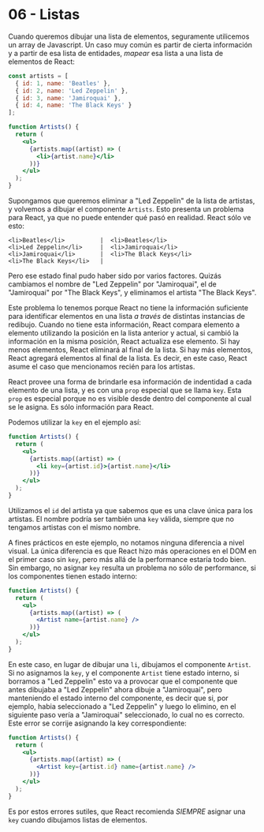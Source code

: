 # 06 - Listas

Cuando queremos dibujar una lista de elementos, seguramente utilicemos un array de Javascript. Un caso muy común es partir de cierta información y a partir de esa lista de entidades, _mapear_ esa lista a una lista de elementos de React:

```jsx
const artists = [
  { id: 1, name: 'Beatles' },
  { id: 2, name: 'Led Zeppelin' },
  { id: 3, name: 'Jamiroquai' },
  { id: 4, name: 'The Black Keys' }
];

function Artists() {
  return (
    <ul>
      {artists.map((artist) => (
        <li>{artist.name}</li>
      ))}
    </ul>
  );
}
```

Supongamos que queremos eliminar a "Led Zeppelin" de la lista de artistas, y volvemos a dibujar el componente `Artists`. Esto presenta un problema para React, ya que no puede entender qué pasó en realidad. React sólo ve esto:

```
<li>Beatles</li>          |  <li>Beatles</li>
<li>Led Zeppelin</li>     |  <li>Jamiroquai</li>
<li>Jamiroquai</li>       |  <li>The Black Keys</li>
<li>The Black Keys</li>   |
```

Pero ese estado final pudo haber sido por varios factores. Quizás cambiamos el nombre de "Led Zeppelin" por "Jamiroquai", el de "Jamiroquai" por "The Black Keys", y eliminamos el artista "The Black Keys".

Este problema lo tenemos porque React no tiene la información suficiente para identificar elementos en una lista _a través_ de distintas instancias de redibujo. Cuando no tiene esta información, React compara elemento a elemento utilizando la posición en la lista anterior y actual, si cambió la información en la misma posición, React actualiza ese elemento. Si hay menos elementos, React eliminará al final de la lista. Si hay más elementos, React agregará elementos al final de la lista. Es decir, en este caso, React asume el caso que mencionamos recién para los artistas.

React provee una forma de brindarle esa información de indentidad a cada elemento de una lista, y es con una `prop` especial que se llama `key`. Esta `prop` es especial porque no es visible desde dentro del componente al cual se le asigna. Es sólo información para React.

Podemos utilizar la `key` en el ejemplo así:

```jsx
function Artists() {
  return (
    <ul>
      {artists.map((artist) => (
        <li key={artist.id}>{artist.name}</li>
      ))}
    </ul>
  );
}
```

Utilizamos el `id` del artista ya que sabemos que es una clave única para los artistas. El nombre podría ser también una `key` válida, siempre que no tengamos artistas con el mismo nombre.

A fines prácticos en este ejemplo, no notamos ninguna diferencia a nivel visual. La única diferencia es que React hizo más operaciones en el DOM en el primer caso sin `key`, pero más allá de la performance estaría todo bien. Sin embargo, no asignar `key` resulta un problema no sólo de performance, si los componentes tienen estado interno:

```jsx
function Artists() {
  return (
    <ul>
      {artists.map((artist) => (
        <Artist name={artist.name} />
      ))}
    </ul>
  );
}
```

En este caso, en lugar de dibujar una `li`, dibujamos el componente `Artist`. Si no asignamos la `key`, y el componente `Artist` tiene estado interno, si borramos a "Led Zeppelin" esto va a provocar que el componente que antes dibujaba a "Led Zeppelin" ahora dibuje a "Jamiroquai", pero manteniendo el estado interno del componente, es decir que si, por ejemplo, habia seleccionado a "Led Zeppelin" y luego lo elimino, en el siguiente paso vería a "Jamiroquai" seleccionado, lo cual no es correcto. Este error se corrije asignando la key correspondiente:

```jsx
function Artists() {
  return (
    <ul>
      {artists.map((artist) => (
        <Artist key={artist.id} name={artist.name} />
      ))}
    </ul>
  );
}
```

Es por estos errores sutiles, que React recomienda _SIEMPRE_ asignar una `key` cuando dibujamos listas de elementos.